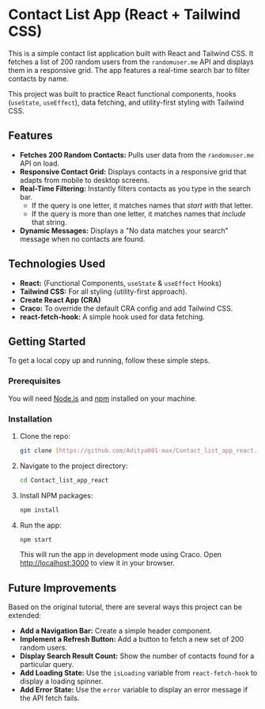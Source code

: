 
# Contact List App (React + Tailwind CSS)

This is a simple contact list application built with React and Tailwind CSS. It fetches a list of 200 random users from the `randomuser.me` API and displays them in a responsive grid. The app features a real-time search bar to filter contacts by name.

This project was built to practice React functional components, hooks (`useState`, `useEffect`), data fetching, and utility-first styling with Tailwind CSS.

## Features

* **Fetches 200 Random Contacts:** Pulls user data from the `randomuser.me` API on load.
* **Responsive Contact Grid:** Displays contacts in a responsive grid that adapts from mobile to desktop screens.
* **Real-Time Filtering:** Instantly filters contacts as you type in the search bar.
    * If the query is one letter, it matches names that *start with* that letter.
    * If the query is more than one letter, it matches names that *include* that string.
* **Dynamic Messages:** Displays a "No data matches your search" message when no contacts are found.

## Technologies Used

* **React:** (Functional Components, `useState` & `useEffect` Hooks)
* **Tailwind CSS:** For all styling (utility-first approach).
* **Create React App (CRA)**
* **Craco:** To override the default CRA config and add Tailwind CSS.
* **react-fetch-hook:** A simple hook used for data fetching.

## Getting Started

To get a local copy up and running, follow these simple steps.

### Prerequisites

You will need [Node.js](https://nodejs.org/) and [npm](https://www.npmjs.com/) installed on your machine.

### Installation

1.  Clone the repo:
    ```sh
    git clone [https://github.com/Aditya001-max/Contact_list_app_react.git](https://github.com/Aditya001-max/Contact_list_app_react.git)
    ```
2.  Navigate to the project directory:
    ```sh
    cd Contact_list_app_react
    ```
3.  Install NPM packages:
    ```sh
    npm install
    ```
4.  Run the app:
    ```sh
    npm start
    ```
    This will run the app in development mode using Craco. Open [http://localhost:3000](http://localhost:3000) to view it in your browser.

## Future Improvements

Based on the original tutorial, there are several ways this project can be extended:

* **Add a Navigation Bar:** Create a simple header component.
* **Implement a Refresh Button:** Add a button to fetch a new set of 200 random users.
* **Display Search Result Count:** Show the number of contacts found for a particular query.
* **Add Loading State:** Use the `isLoading` variable from `react-fetch-hook` to display a loading spinner.
* **Add Error State:** Use the `error` variable to display an error message if the API fetch fails.
